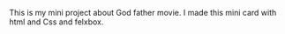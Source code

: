 This is my mini project about God father movie. I made this mini card with html and Css and felxbox. 
